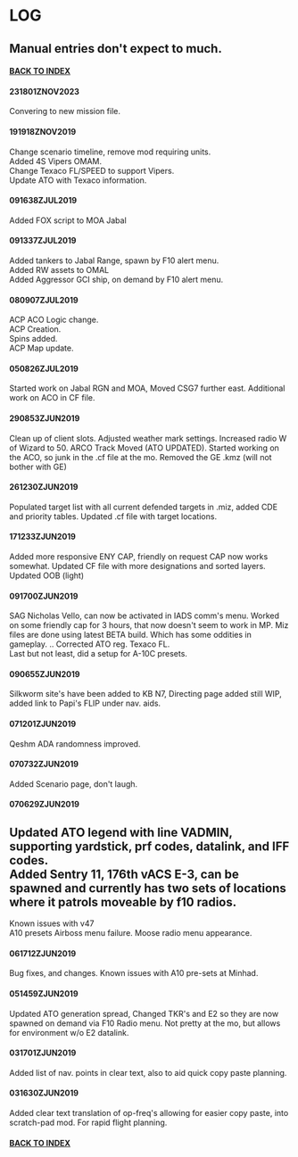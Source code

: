 # LOG
## Manual entries don't expect to much.

#### [BACK TO INDEX](https://daviddcs.github.io/RAM_OPS/) 

#### 231801ZNOV2023
Convering to new mission file.  

#### 191918ZNOV2019
Change scenario timeline, remove mod requiring units.  
Added 4S Vipers OMAM.  
Change Texaco FL/SPEED to support Vipers.  
Update ATO with Texaco information.  

#### 091638ZJUL2019
Added FOX script to MOA Jabal  

#### 091337ZJUL2019
Added tankers to Jabal Range, spawn by F10 alert menu.  
Added RW assets to OMAL  
Added Aggressor GCI ship, on demand by F10 alert menu.

#### 080907ZJUL2019
ACP ACO Logic change.  
ACP Creation.  
Spins added.  
ACP Map update.  

#### 050826ZJUL2019
Started work on Jabal RGN and MOA, Moved CSG7 further east.  Additional work on ACO in CF file.

#### 290853ZJUN2019
Clean up of client slots.  Adjusted weather mark settings.  Increased radio W of Wizard to 50.  ARCO Track Moved (ATO UPDATED).  Started working on the ACO, so junk in the .cf file at the mo.  Removed the GE .kmz (will not bother with GE)

#### 261230ZJUN2019
Populated target list with all current defended targets in .miz, added CDE and priority tables.  Updated .cf file with target locations.

#### 171233ZJUN2019
Added more responsive ENY CAP, friendly on request CAP now works somewhat. Updated CF file with more designations and sorted layers. Updated OOB (light)

#### 091700ZJUN2019
SAG Nicholas Vello, can now be activated in IADS comm's menu. Worked on some friendly cap for 3 hours, that now doesn't seem to work in MP.
Miz files are done using latest BETA build. Which has some oddities in gameplay. ..
Corrected ATO reg. Texaco FL.  
Last but not least, did a setup for A-10C presets.

#### 090655ZJUN2019
Silkworm site's have been added to KB N7, Directing page added still WIP, added link to Papi's FLIP under nav. aids.

#### 071201ZJUN2019
Qeshm ADA randomness improved.

#### 070732ZJUN2019
Added Scenario page, don't laugh.

#### 070629ZJUN2019
Updated ATO legend with line VADMIN, supporting yardstick, prf codes, datalink, and IFF codes.  
Added Sentry 11, 176th vACS E-3, can be spawned and currently has two sets of locations where it patrols moveable by f10 radios.
--
Known issues with v47  
A10 presets
Airboss menu failure.
Moose radio menu appearance.


#### 061712ZJUN2019
Bug fixes, and changes.
Known issues with A10 pre-sets at Minhad.

#### 051459ZJUN2019
Updated ATO generation spread, Changed TKR's and E2 so they are now spawned on demand via F10 Radio menu.
Not pretty at the mo, but allows for environment w/o E2 datalink.

#### 031701ZJUN2019
Added list of nav. points in clear text, also to aid quick copy paste planning.

#### 031630ZJUN2019
Added clear text translation of op-freq's allowing for easier copy paste, into scratch-pad mod. For rapid flight planning.

#### [BACK TO INDEX](https://daviddcs.github.io/RAM_OPS/) 